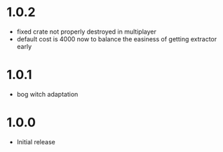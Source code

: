 # 1.0.2
* fixed crate not properly destroyed in multiplayer
* default cost is 4000 now to balance the easiness of getting extractor early

# 1.0.1
* bog witch adaptation

# 1.0.0
* Initial release